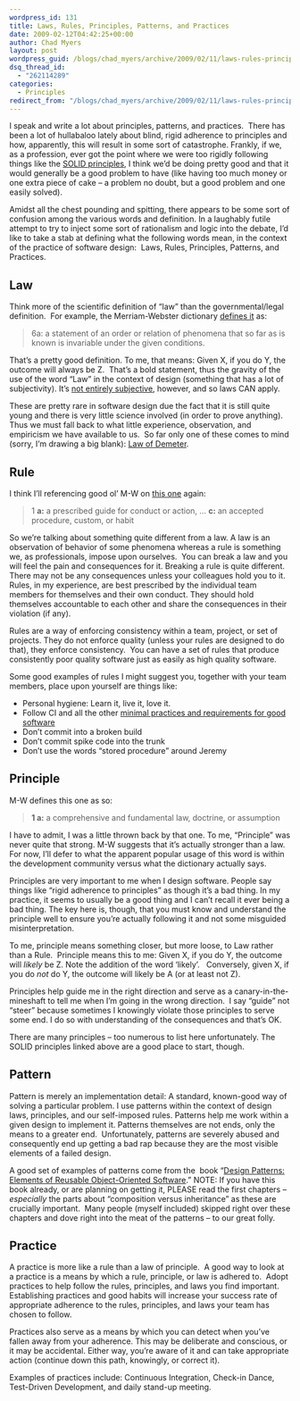 ```yaml
---
wordpress_id: 131
title: Laws, Rules, Principles, Patterns, and Practices
date: 2009-02-12T04:42:25+00:00
author: Chad Myers
layout: post
wordpress_guid: /blogs/chad_myers/archive/2009/02/11/laws-rules-principles-patterns-and-practices.aspx
dsq_thread_id:
  - "262114289"
categories:
  - Principles
redirect_from: "/blogs/chad_myers/archive/2009/02/11/laws-rules-principles-patterns-and-practices.aspx/"
---
```

I speak and write a lot about principles, patterns, and practices.&#160; There has been a lot of hullabaloo lately about blind, rigid adherence to principles and how, apparently, this will result in some sort of catastrophe. Frankly, if we, as a profession, ever got the point where we were too rigidly following things like the [SOLID principles](https://lostechies.com/blogs/chad_myers/archive/2008/03/07/pablo-s-topic-of-the-month-march-solid-principles.aspx), I think we’d be doing pretty good and that it would generally be a good problem to have (like having too much money or one extra piece of cake – a problem no doubt, but a good problem and one easily solved).

Amidst all the chest pounding and spitting, there appears to be some sort of confusion among the various words and definition. In a laughably futile attempt to try to inject some sort of rationalism and logic into the debate, I’d like to take a stab at defining what the following words mean, in the context of the practice of software design:&#160; Laws, Rules, Principles, Patterns, and Practices.

## Law

Think more of the scientific definition of “law” than the governmental/legal definition.&#160; For example, the Merriam-Webster dictionary [defines it](http://www.merriam-webster.com/dictionary/law) as: 

> 6a: a statement of an order or relation of phenomena that so far as is known is invariable under the given conditions.

That’s a pretty good definition. To me, that means: Given X, if you do Y, the outcome will always be Z.&#160; That’s a bold statement, thus the gravity of the use of the word “Law” in the context of design (something that has a lot of subjectivity). It’s [not entirely subjective](https://lostechies.com/blogs/chad_myers/archive/2008/08/18/good-design-is-not-subjective.aspx), however, and so laws CAN apply.

These are pretty rare in software design due the fact that it is still quite young and there is very little science involved (in order to prove anything).&#160; Thus we must fall back to what little experience, observation, and empiricism we have available to us.&#160; So far only one of these comes to mind (sorry, I’m drawing a big blank): [Law of Demeter](http://en.wikipedia.org/wiki/Law_of_Demeter).

## Rule

I think I’ll referencing good ol’ M-W on [this one](http://www.merriam-webster.com/dictionary/Rule) again:

> 1 **a:** a prescribed guide for conduct or action, … **c:** an accepted procedure, custom, or habit

So we’re talking about something quite different from a law. A law is an observation of behavior of some phenomena whereas a rule is something we, as professionals, impose upon ourselves.&#160; You can break a law and you will feel the pain and consequences for it. Breaking a rule is quite different. There may not be any consequences unless your colleagues hold you to it.&#160; Rules, in my experience, are best prescribed by the individual team members for themselves and their own conduct. They should hold themselves accountable to each other and share the consequences in their violation (if any).

Rules are a way of enforcing consistency within a team, project, or set of projects. They do not enforce quality (unless your rules are designed to do that), they enforce consistency.&#160; You can have a set of rules that produce consistently poor quality software just as easily as high quality software.

Some good examples of rules I might suggest you, together with your team members, place upon yourself are things like:

  * Personal hygiene: Learn it, live it, love it.
  * Follow CI and all the other [minimal practices and requirements for good software](https://lostechies.com/blogs/chad_myers/archive/2008/03/16/time-to-login-screen-and-the-absolute-basic-requirements-for-good-software.aspx)
  * Don’t commit into a broken build
  * Don’t commit spike code into the trunk 
  * Don’t use the words “stored procedure” around Jeremy

## Principle

M-W defines this one as so:

> **1 a:** a comprehensive and fundamental law, doctrine, or assumption

I have to admit, I was a little thrown back by that one. To me, “Principle” was never quite that strong. M-W suggests that it’s actually stronger than a law.&#160; For now, I’ll defer to what the apparent popular usage of this word is within the development community versus what the dictionary actually says.

Principles are very important to me when I design software. People say things like “rigid adherence to principles” as though it’s a bad thing. In my practice, it seems to usually be a good thing and I can’t recall it ever being a bad thing. The key here is, though, that you must know and understand the principle well to ensure you’re actually following it and not some misguided misinterpretation.

To me, principle means something closer, but more loose, to Law rather than a Rule.&#160; Principle means this to me: Given X, if you do Y, the outcome will _likely_ be Z. Note the addition of the word ‘likely’.&#160;&#160; Conversely, given X, if you do _not_ do Y, the outcome will likely be A (or at least not Z).

Principles help guide me in the right direction and serve as a canary-in-the-mineshaft to tell me when I’m going in the wrong direction.&#160; I say “guide” not “steer” because sometimes I knowingly violate those principles to serve some end. I do so with understanding of the consequences and that’s OK.

There are many principles – too numerous to list here unfortunately. The SOLID principles linked above are a good place to start, though.

## Pattern

Pattern is merely an implementation detail: A standard, known-good way of solving a particular problem. I use patterns within the context of design laws, principles, and our self-imposed rules. Patterns help me work within a given design to implement it. Patterns themselves are not ends, only the means to a greater end.&#160; Unfortunately, patterns are severely abused and consequently end up getting a bad rap because they are the most visible elements of a failed design.

A good set of examples of patterns come from the&#160; book “[Design Patterns: Elements of Reusable Object-Oriented Software](http://en.wikipedia.org/wiki/Design_Patterns_(book)).” NOTE: If you have this book already, or are planning on getting it, PLEASE read the first chapters – _especially_ the parts about “composition versus inheritance” as these are crucially important.&#160; Many people (myself included) skipped right over these chapters and dove right into the meat of the patterns – to our great folly.

## Practice

A practice is more like a rule than a law of principle.&#160; A good way to look at a practice is a means by which a rule, principle, or law is adhered to.&#160; Adopt practices to help follow the rules, principles, and laws you find important.&#160; Establishing practices and good habits will increase your success rate of appropriate adherence to the rules, principles, and laws your team has chosen to follow.

Practices also serve as a means by which you can detect when you’ve fallen away from your adherence. This may be deliberate and conscious, or it may be accidental. Either way, you’re aware of it and can take appropriate action (continue down this path, knowingly, or correct it).

Examples of practices include: Continuous Integration, Check-in Dance, Test-Driven Development, and daily stand-up meeting.